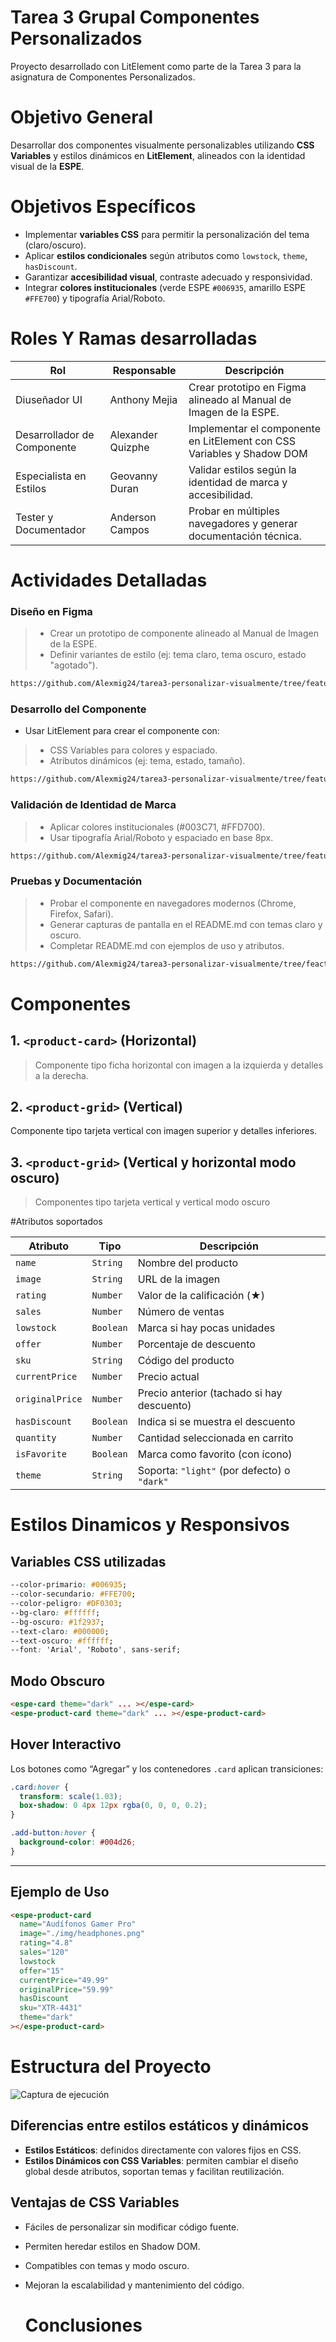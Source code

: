 # Tarea 3 Grupal Componentes Personalizados 

Proyecto desarrollado con LitElement como parte de la Tarea 3 para la asignatura de Componentes Personalizados.

# Objetivo General
Desarrollar dos componentes visualmente personalizables utilizando **CSS Variables** y estilos dinámicos en **LitElement**, alineados con la identidad visual de la **ESPE**.

# Objetivos Específicos

- Implementar **variables CSS** para permitir la personalización del tema (claro/oscuro).
- Aplicar **estilos condicionales** según atributos como `lowstock`, `theme`, `hasDiscount`.
- Garantizar **accesibilidad visual**, contraste adecuado y responsividad.
- Integrar **colores institucionales** (verde ESPE `#006935`, amarillo ESPE `#FFE700`) y tipografía Arial/Roboto.


# Roles Y Ramas desarrolladas 


| **Rol**                    | **Responsable**         | **Descripción**                                          |
|----------------------------|--------------|----------------------------------------------------------|
| Diuseñador UI               |Anthony Mejia   | Crear prototipo en Figma alineado al Manual de Imagen de la ESPE.  
| Desarrollador de Componente   |Alexander Quizphe     | Implementar el componente en LitElement con CSS Variables y Shadow DOM | 
| Especialista en Estilos        |Geovanny Duran     | Validar estilos según la identidad de marca y accesibilidad.|
| Tester y Documentador          |Anderson Campos      |	Probar en múltiples navegadores y generar documentación técnica.  |


# Actividades Detalladas

### Diseño en Figma

> - Crear un prototipo de componente alineado al Manual de Imagen de la ESPE.
> - Definir variantes de estilo (ej: tema claro, tema oscuro, estado "agotado").

```bash
https://github.com/Alexmig24/tarea3-personalizar-visualmente/tree/feature/figma 
```
### Desarrollo del Componente

- Usar LitElement para crear el componente con:
> -  CSS Variables para colores y espaciado.
> -  Atributos dinámicos (ej: tema, estado, tamaño).

```bash
https://github.com/Alexmig24/tarea3-personalizar-visualmente/tree/feature/developer 
```

### Validación de Identidad de Marca

> - Aplicar colores institucionales (#003C71, #FFD700).
> - Usar tipografía Arial/Roboto y espaciado en base 8px.

```bash
https://github.com/Alexmig24/tarea3-personalizar-visualmente/tree/feature/styles
```


### Pruebas y Documentación

> - Probar el componente en navegadores modernos (Chrome, Firefox, Safari).
> - Generar capturas de pantalla en el README.md con temas claro y oscuro.
> - Completar README.md con ejemplos de uso y atributos.

```bash
https://github.com/Alexmig24/tarea3-personalizar-visualmente/tree/feacture/documents
```

# Componentes
## 1. `<product-card>` (Horizontal)

> Componente tipo ficha horizontal con imagen a la izquierda y detalles a la derecha.

## 2. `<product-grid>` (Vertical) 
Componente tipo tarjeta vertical con imagen superior y detalles inferiores.

## 3. `<product-grid>` (Vertical y horizontal modo oscuro)
> Componentes tipo tarjeta vertical y vertical modo oscuro

#Atributos soportados 

| Atributo       | Tipo     | Descripción                                      |
|----------------|----------|--------------------------------------------------|
| `name`         | `String` | Nombre del producto                              |
| `image`        | `String` | URL de la imagen                                 |
| `rating`       | `Number` | Valor de la calificación (★)                     |
| `sales`        | `Number` | Número de ventas                                 |
| `lowstock`     | `Boolean`| Marca si hay pocas unidades                      |
| `offer`        | `Number` | Porcentaje de descuento                          |
| `sku`          | `String` | Código del producto                              |
| `currentPrice` | `Number` | Precio actual                                    |
| `originalPrice`| `Number` | Precio anterior (tachado si hay descuento)       |
| `hasDiscount`  | `Boolean`| Indica si se muestra el descuento                |
| `quantity`     | `Number` | Cantidad seleccionada en carrito                 |
| `isFavorite`   | `Boolean`| Marca como favorito (con ícono)                  |
| `theme`        | `String` | Soporta: `"light"` (por defecto) o `"dark"`     |


# Estilos Dinamicos y Responsivos 

## Variables CSS utilizadas
```css
--color-primario: #006935;
--color-secundario: #FFE700;
--color-peligro: #DF0303;
--bg-claro: #ffffff;
--bg-oscuro: #1f2937;
--text-claro: #000000;
--text-oscuro: #ffffff;
--font: 'Arial', 'Roboto', sans-serif;
```

## Modo Obscuro 

```html
<espe-card theme="dark" ... ></espe-card>
<espe-product-card theme="dark" ... ></espe-product-card>
```

## Hover Interactivo 
Los botones como “Agregar” y los contenedores `.card` aplican transiciones:
```css
.card:hover {
  transform: scale(1.03);
  box-shadow: 0 4px 12px rgba(0, 0, 0, 0.2);
}

.add-button:hover {
  background-color: #004d26;
}
```

---

## Ejemplo de Uso
```html
<espe-product-card
  name="Audífonos Gamer Pro"
  image="./img/headphones.png"
  rating="4.8"
  sales="120"
  lowstock
  offer="15"
  currentPrice="49.99"
  originalPrice="59.99"
  hasDiscount
  sku="XTR-4431"
  theme="dark"
></espe-product-card>
```
# Estructura del Proyecto

  ![Captura de ejecución](img/conf.png)



## Diferencias entre estilos estáticos y dinámicos 

- **Estilos Estáticos**: definidos directamente con valores fijos en CSS.
- **Estilos Dinámicos con CSS Variables**: permiten cambiar el diseño global desde atributos, soportan temas y facilitan reutilización.

## Ventajas de CSS Variables

- Fáciles de personalizar sin modificar código fuente.
- Permiten heredar estilos en Shadow DOM.
- Compatibles con temas y modo oscuro.
- Mejoran la escalabilidad y mantenimiento del código.

  # Conclusiones 



